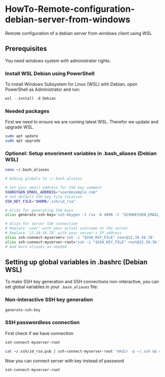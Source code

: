 ﻿# HowTo-Remote-configuration-debian-server-from-windows
Remote configuration of a debian server from windows client using WSL

## Prerequisites
You need windows system with administrator rights.

### Install WSL Debian using PowerShell
To install Windows Subsystem for Linux (WSL) with Debian, open PowerShell as Administrator and run:

```powershell
wsl --install -d Debian
```

### Needed packages
First we need to ensure we are running latest WSL. Therefor we update and upgrade WSL.

```bash
sudo apt update
sudo apt upgrade
```

### Optionel: Setup envoriment variables in .bash_aliases (Debian WSL)
```bash
nano ~/.bash_aliases
```

```bash
# Adding globals to ~/.bash_aliases

# Set your email address for SSH key comment
SSHKEYGEN_EMAIL_ADDRESS="user@example.com"
# Set default SSH key file location
SSH_KEY_FILE="$HOME/.ssh/id_rsa"

# Alias for generating SSH keys
alias generate-ssh-key='ssh-keygen -t rsa -b 4096 -C "$SSHKEYGEN_EMAIL_ADDRESS" -f "$SSH_KEY_FILE" -N ""'

# Alias for server SSH connection
# Replace 'user' with your actual username on the server
# Replace '12.34.56.78' with your server's IP address
alias ssh-connect-myserver='ssh -i "$SSH_KEY_FILE" user@12.34.56.78'
alias ssh-connect-myserver-root='ssh -i "$SSH_KEY_FILE" root@12.34.56.78'
# Add more aliases as needed
```

## Setting up global variables in .bashrc (Debian WSL)
To make SSH key generation and SSH connections non-interactive, you can set global variables in your `.bash_aliases` file:


### Non-interactive SSH key generation
```bash
generate-ssh-key
```

### SSH passwordless connection
First check if we have connection
```bash
ssh-connect-myserver-root
```

```bash
cat ~/.ssh/id_rsa.pub | ssh-connect-myserver-root "mkdir -p ~/.ssh && chmod 700 ~/.ssh && cat >> ~/.ssh/authorized_keys && chmod 600 ~/.ssh/authorized_keys"
```

Now you can connect server with key instead of password

```bash
ssh-connect-myserver-root
```

